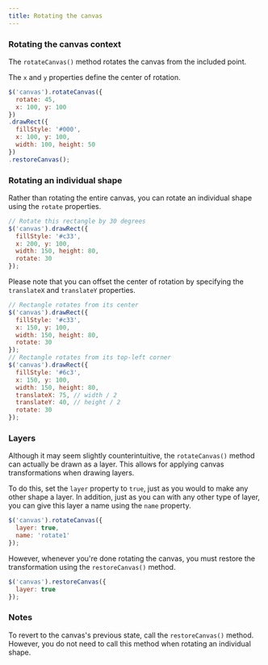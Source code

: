 ```yaml
---
title: Rotating the canvas
---
```


### Rotating the canvas context

The `rotateCanvas()` method rotates the canvas from the included point.

The `x` and `y` properties define the center of rotation.

```javascript
$('canvas').rotateCanvas({
  rotate: 45,
  x: 100, y: 100
})
.drawRect({
  fillStyle: '#000',
  x: 100, y: 100,
  width: 100, height: 50
})
.restoreCanvas();
```

### Rotating an individual shape

Rather than rotating the entire canvas, you can rotate an individual shape using the `rotate` properties.

```javascript
// Rotate this rectangle by 30 degrees
$('canvas').drawRect({
  fillStyle: '#c33',
  x: 200, y: 100,
  width: 150, height: 80,
  rotate: 30
});
```

Please note that you can offset the center of rotation by specifying the `translateX` and `translateY` properties.

```javascript
// Rectangle rotates from its center
$('canvas').drawRect({
  fillStyle: '#c33',
  x: 150, y: 100,
  width: 150, height: 80,
  rotate: 30
});
// Rectangle rotates from its top-left corner
$('canvas').drawRect({
  fillStyle: '#6c3',
  x: 150, y: 100,
  width: 150, height: 80,
  translateX: 75, // width / 2
  translateY: 40, // height / 2
  rotate: 30
});
```

### Layers

Although it may seem slightly counterintuitive, the `rotateCanvas()` method can actually be drawn as a layer. This allows for applying canvas transformations when drawing layers.

To do this, set the `layer` property to `true`, just as you would to make any other shape a layer. In addition, just as you can with any other type of layer, you can give this layer a name using the `name` property.

```javascript
$('canvas').rotateCanvas({
  layer: true,
  name: 'rotate1'
});
```

However, whenever you're done rotating the canvas, you must restore the transformation using the `restoreCanvas()` method.

```javascript
$('canvas').restoreCanvas({
  layer: true
});
```

### Notes

To revert to the canvas's previous state, call the `restoreCanvas()` method. However, you do not need to call this method when rotating an individual shape.

